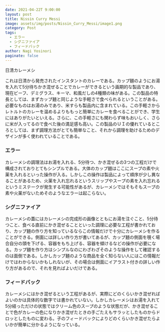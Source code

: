 ```yaml
---
date: 2021-04-22T 9:00:00
layout: post
title: Nissin Curry Messi
image: assets/img/posts/Nissin_Curry_Messi/image1.png
category: Post
tags: 
  - エラー
  - シグニファイア
  - フィードバック
author: Nagi Yosinori
paginate: false
---
```


日清カレーメシ

これは日清から発売されたインスタントのカレーである。カップ麺のようにお湯を入れて5分待ちかき混ぜることでカレーができるという画期的な製品であり、現在ビーフ、デミグラス、キーマ、和風だしの4種類の味がある。この製品の特長としては、まずカップ麺と同じような手軽さで食べられるということがある。必要なものはお湯のみであり、米すらも製品内に含まれている。この手軽さからレトルトのカレーを温めるよりももっと簡単にカレーを食べることができ、学生にはありがたいといえる。さらに、この手軽さにも関わらず味もおいしく、さらに米が入ってるので食べた後の満足感も高い。この製品のＵＩの優れているところとしては、まず調理方法がとても簡単なこと、それから調理を助けるためのデザインが多く使われていることである。

### エラー
カレーメシの調理法はお湯を入れる、5分待つ、かき混ぜるの3つの工程だけで構成されておりとてもシンプルである。大体のカップ麺はここにスープの素や火薬を入れるといった操作が入る。しかしこの操作は製品によって順序が少し異なることがあるため、火薬を入れ忘れるというスリップやスープの素を入れ忘れるというミステークが発生する可能性があるが、カレーメシではそもそもスープの素や火薬がないためそのようなエラーは起こらない。

### シグニファイア
カレーメシの蓋にはカレーメシの完成形の画像とともにお湯を注ぐこと、5分待つこと、食べる直前にかき混ぜることといった調理に必要な工程が書かれており、カップ麺の作り方を知っているならこの情報だけで十分にカレーメシを作ることができる。側面には詳しい作り方が書いてあるが、カップ麺の側面を覗く場合自分の頭を下げる、容器をもち上げる、容器を傾けるなどの操作が必要になる。カップ麺を作り方はシンプルなのにわざわざそのような操作をして確認するのは面倒である。しかしカップ麺のような商品を全く知らない人にはこの情報だけではわからないかもしれないが、その場合は側面にイアラスト付きの詳しい作り方があるので、それを見ればよいだけである。

### フィードバック
カレーメシにはかき混ぜるという工程があるが、実際にどのくらいかき混ぜればよいのかは具体的な数字では書かれていない。しかしカレーメシはお湯を入れて5分経っただけの状態ではクリーム色のスープのような状態だが、かき混ぜることで色がカレーの色になりかき混ぜたときの手ごたえもサラッとしたものからドロッとしたものに変わる。子のフィードバックによりどのくらいかき混ぜたらよいかが簡単に分かるようになっている。
